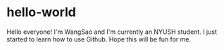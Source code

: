 # hello-world

Hello everyone!
I'm WangSao and I'm currently an NYUSH student. 
I just started to learn how to use Github. 
Hope this will be fun for me.
